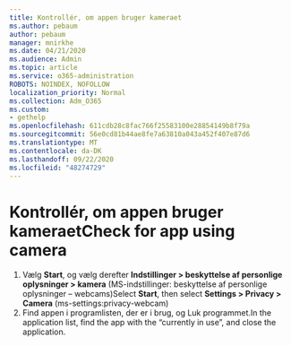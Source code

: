 ```yaml
---
title: Kontrollér, om appen bruger kameraet
ms.author: pebaum
author: pebaum
manager: mnirkhe
ms.date: 04/21/2020
ms.audience: Admin
ms.topic: article
ms.service: o365-administration
ROBOTS: NOINDEX, NOFOLLOW
localization_priority: Normal
ms.collection: Adm_O365
ms.custom:
- gethelp
ms.openlocfilehash: 611cdb28c8fac766f25583100e28854149b8f79a
ms.sourcegitcommit: 56e0cd81b44ae8fe7a63810a043a452f407e87d6
ms.translationtype: MT
ms.contentlocale: da-DK
ms.lasthandoff: 09/22/2020
ms.locfileid: "48274729"
---
```

# <a name="check-for-app-using-camera"></a><span data-ttu-id="39034-102">Kontrollér, om appen bruger kameraet</span><span class="sxs-lookup"><span data-stu-id="39034-102">Check for app using camera</span></span>

1. <span data-ttu-id="39034-103">Vælg **Start**, og vælg derefter **Indstillinger > beskyttelse af personlige oplysninger > kamera** (MS-indstillinger: beskyttelse af personlige oplysninger – webcams)</span><span class="sxs-lookup"><span data-stu-id="39034-103">Select **Start**, then select **Settings > Privacy > Camera** (ms-settings:privacy-webcam)</span></span>
2. <span data-ttu-id="39034-104">Find appen i programlisten, der er i brug, og Luk programmet.</span><span class="sxs-lookup"><span data-stu-id="39034-104">In the application list, find the app with the “currently in use”, and close the application.</span></span>
